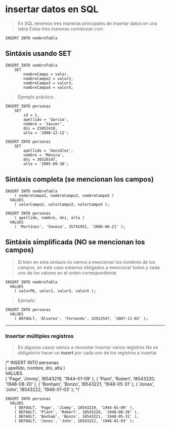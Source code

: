 # insertar datos en SQL

> En SQL tenemos tres maneras principales de insertar datos en una tabla
> Estas tres maneras comienzan con:

    INSERT INTO nombreTabla  

## Sintáxis usando SET  

    INSERT INTO nombreTabla  
        SET  
            nombreCampo = valor,   
            nombreCampo2 = valor2,   
            nombreCampo3 = valor3,   
            nombreCampoX = valorX;  

> Ejemplo práctico:  

    INSERT INTO personas  
        SET  
            id = 1,  
            apellido = 'García',  
            nombre = 'Javier',  
            dni = 25852410,  
            alta = '2008-12-12';  

    INSERT INTO personas  
        SET
            apellido = 'González',  
            nombre = 'Mónica',  
            dni = 36520147,  
            alta = '2005-09-30';  

## Sintáxis completa (se mencionan los campos)

    INSERT INTO nombreTabla  
        ( nombreCampo2, nombreCampo3, nombreCampoX )  
      VALUES  
        ( valorCampo2, valorCampo3, valorCampoX );

    INSERT INTO personas  
        ( apellido, nombre, dni, alta )  
      VALUES  
        ( 'Martínez', 'Vanesa', 35741951, '2006-06-21' );


## Sintáxis simplificada (NO se mencionan los campos)

> Si bien en esta sintaxis no vamos a mencionar los nombres de los campos, en este caso estamos obligados a mencionar todos y cada uno de los valores en el orden correspondiente

    INSERT INTO nombreTabla   
      VALUES  
        ( valorPK, valor2, valor3, valorX );

> Ejemplo: 

    INSERT INTO personas  
      VALUES  
        ( DEFAULT, 'Álvarez', 'Fernando', 32912547, '2007-11-02' ); 

-----
### Insertar múltiples registros

> En algunos casos vamos a necesitar insertar varios registros
> No es obligatorio hacer un **insert** por cada uno de los registros a insertar

/*
    INSERT INTO personas  
        ( apellido, nombre, dni, alta )  
      VALUES  
        ( 'Page', 'Jimmy', 18543219, '1944-01-09' ),
        ( 'Plant', 'Robert', 18543220, '1948-08-20' ),
        ( 'Bonham', 'Bonzo', 18543221, '1948-05-31' ),
        ( 'Jones', 'John', 18543222, '1946-01-03' );
*/

    INSERT INTO personas   
      VALUES  
        ( DEFAULT, 'Page', 'Jimmy', 18543219, '1944-01-09' ),
        ( DEFAULT, 'Plant', 'Robert', 18543220, '1948-08-20' ),
        ( DEFAULT, 'Bonham', 'Bonzo', 18543221, '1948-05-31' ),
        ( DEFAULT, 'Jones', 'John', 18543222, '1946-01-03' );

